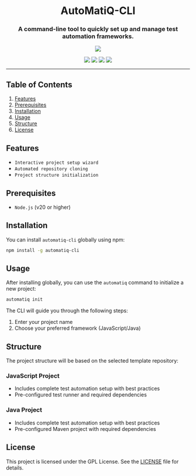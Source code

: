 <h1 align="center"> AutoMatiQ-CLI </h1>

<h3 align="center"> A command-line tool to quickly set up and manage test automation frameworks. </h3>

<p align="center">
<img src="https://img.shields.io/badge/License-GPL_v3-blue.svg"/> 
</p>

<p align="center">
   <img src="https://img.shields.io/badge/-macOS-blue?style=flat&logo=apple&logoColor=white" />
   <img src="https://img.shields.io/badge/-Windows-blue?style=flat&logo=windows&logoColor=white" />
   <img src="https://img.shields.io/badge/-Linux-blue?style=flat&logo=linux&logoColor=white" />
   <img src="https://img.shields.io/badge/-Node.js-blue?style=flat&logo=node.js&logoColor=white" />
</p>

---

## Table of Contents

1. [Features](#features)
2. [Prerequisites](#prerequisites)
3. [Installation](#installation)
4. [Usage](#usage)
5. [Structure](#structure)
6. [License](#license)

## Features

- `Interactive project setup wizard`
- `Automated repository cloning`
- `Project structure initialization`

## Prerequisites

- `Node.js` (v20 or higher)

## Installation

You can install `automatiq-cli` globally using npm:

```bash
npm install -g automatiq-cli
```

## Usage

After installing globally, you can use the `automatiq` command to initialize a new project:

```bash
automatiq init
```

The CLI will guide you through the following steps:

1. Enter your project name
2. Choose your preferred framework (JavaScript/Java)

## Structure

The project structure will be based on the selected template repository:

### JavaScript Project

- Includes complete test automation setup with best practices
- Pre-configured test runner and required dependencies

### Java Project

- Includes complete test automation setup with best practices
- Pre-configured Maven project with required dependencies

## License

This project is licensed under the GPL License. See
the [LICENSE](https://github.com/harryvn/automatiq-cli/blob/main/LICENSE) file for details.
